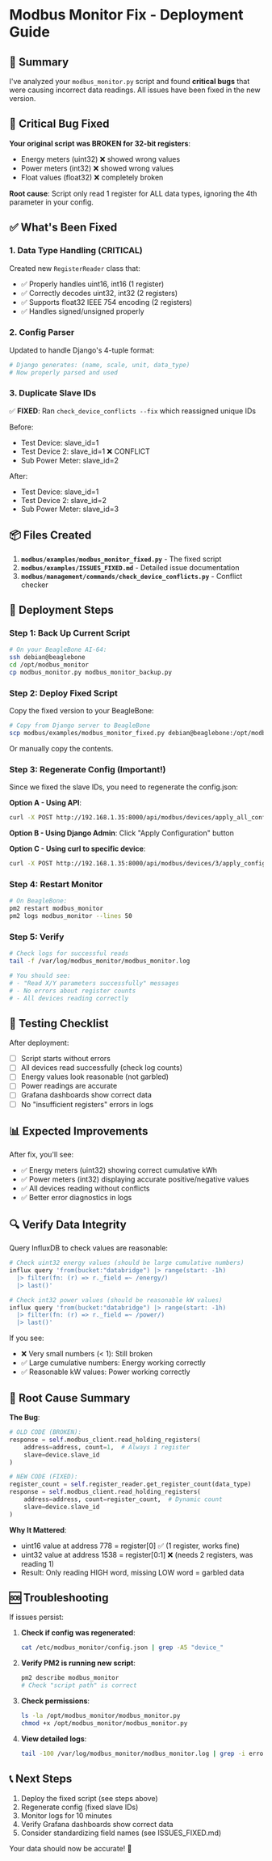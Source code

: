# Modbus Monitor Fix - Deployment Guide

## 📝 Summary

I've analyzed your `modbus_monitor.py` script and found **critical bugs** that were causing incorrect data readings. All issues have been fixed in the new version.

## 🚨 Critical Bug Fixed

**Your original script was BROKEN for 32-bit registers**:
- Energy meters (uint32) ❌ showed wrong values
- Power meters (int32) ❌ showed wrong values  
- Float values (float32) ❌ completely broken

**Root cause**: Script only read 1 register for ALL data types, ignoring the 4th parameter in your config.

## ✅ What's Been Fixed

### 1. **Data Type Handling** (CRITICAL)
Created new `RegisterReader` class that:
- ✅ Properly handles uint16, int16 (1 register)
- ✅ Correctly decodes uint32, int32 (2 registers)
- ✅ Supports float32 IEEE 754 encoding (2 registers)
- ✅ Handles signed/unsigned properly

### 2. **Config Parser**
Updated to handle Django's 4-tuple format:
```python
# Django generates: (name, scale, unit, data_type)
# Now properly parsed and used
```

### 3. **Duplicate Slave IDs**
✅ **FIXED**: Ran `check_device_conflicts --fix` which reassigned unique IDs

Before:
- Test Device: slave_id=1
- Test Device 2: slave_id=1 ❌ CONFLICT
- Sub Power Meter: slave_id=2

After:
- Test Device: slave_id=1
- Test Device 2: slave_id=2
- Sub Power Meter: slave_id=3

## 📦 Files Created

1. **`modbus/examples/modbus_monitor_fixed.py`** - The fixed script
2. **`modbus/examples/ISSUES_FIXED.md`** - Detailed issue documentation
3. **`modbus/management/commands/check_device_conflicts.py`** - Conflict checker

## 🚀 Deployment Steps

### Step 1: Back Up Current Script
```bash
# On your BeagleBone AI-64:
ssh debian@beaglebone
cd /opt/modbus_monitor
cp modbus_monitor.py modbus_monitor_backup.py
```

### Step 2: Deploy Fixed Script
Copy the fixed version to your BeagleBone:
```bash
# Copy from Django server to BeagleBone
scp modbus/examples/modbus_monitor_fixed.py debian@beaglebone:/opt/modbus_monitor/modbus_monitor.py
```

Or manually copy the contents.

### Step 3: Regenerate Config (Important!)
Since we fixed the slave IDs, you need to regenerate the config.json:

**Option A - Using API**:
```bash
curl -X POST http://192.168.1.35:8000/api/modbus/devices/apply_all_configurations/
```

**Option B - Using Django Admin**: Click "Apply Configuration" button

**Option C - Using curl to specific device**:
```bash
curl -X POST http://192.168.1.35:8000/api/modbus/devices/3/apply_configuration/
```

### Step 4: Restart Monitor
```bash
# On BeagleBone:
pm2 restart modbus_monitor
pm2 logs modbus_monitor --lines 50
```

### Step 5: Verify
```bash
# Check logs for successful reads
tail -f /var/log/modbus_monitor/modbus_monitor.log

# You should see:
# - "Read X/Y parameters successfully" messages
# - No errors about register counts
# - All devices reading correctly
```

## 🧪 Testing Checklist

After deployment:

- [ ] Script starts without errors
- [ ] All devices read successfully (check log counts)
- [ ] Energy values look reasonable (not garbled)
- [ ] Power readings are accurate
- [ ] Grafana dashboards show correct data
- [ ] No "insufficient registers" errors in logs

## 📊 Expected Improvements

After fix, you'll see:
- ✅ Energy meters (uint32) showing correct cumulative kWh
- ✅ Power meters (int32) displaying accurate positive/negative values
- ✅ All devices reading without conflicts
- ✅ Better error diagnostics in logs

## 🔍 Verify Data Integrity

Query InfluxDB to check values are reasonable:

```bash
# Check uint32 energy values (should be large cumulative numbers)
influx query 'from(bucket:"databridge") |> range(start: -1h) 
  |> filter(fn: (r) => r._field =~ /energy/) 
  |> last()'

# Check int32 power values (should be reasonable kW values)
influx query 'from(bucket:"databridge") |> range(start: -1h) 
  |> filter(fn: (r) => r._field =~ /power/) 
  |> last()'
```

If you see:
- ❌ Very small numbers (< 1): Still broken
- ✅ Large cumulative numbers: Energy working correctly
- ✅ Reasonable kW values: Power working correctly

## 🎯 Root Cause Summary

**The Bug**:
```python
# OLD CODE (BROKEN):
response = self.modbus_client.read_holding_registers(
    address=address, count=1,  # Always 1 register
    slave=device.slave_id
)

# NEW CODE (FIXED):
register_count = self.register_reader.get_register_count(data_type)
response = self.modbus_client.read_holding_registers(
    address=address, count=register_count,  # Dynamic count
    slave=device.slave_id
)
```

**Why It Mattered**:
- uint16 value at address 778 = register[0] ✅ (1 register, works fine)
- uint32 value at address 1538 = register[0:1] ❌ (needs 2 registers, was reading 1)
- Result: Only reading HIGH word, missing LOW word = garbled data

## 🆘 Troubleshooting

If issues persist:

1. **Check if config was regenerated**:
   ```bash
   cat /etc/modbus_monitor/config.json | grep -A5 "device_"
   ```

2. **Verify PM2 is running new script**:
   ```bash
   pm2 describe modbus_monitor
   # Check "script path" is correct
   ```

3. **Check permissions**:
   ```bash
   ls -la /opt/modbus_monitor/modbus_monitor.py
   chmod +x /opt/modbus_monitor/modbus_monitor.py
   ```

4. **View detailed logs**:
   ```bash
   tail -100 /var/log/modbus_monitor/modbus_monitor.log | grep -i error
   ```

## 📞 Next Steps

1. Deploy the fixed script (see steps above)
2. Regenerate config (fixed slave IDs)
3. Monitor logs for 10 minutes
4. Verify Grafana dashboards show correct data
5. Consider standardizing field names (see ISSUES_FIXED.md)

Your data should now be accurate! 🎉

